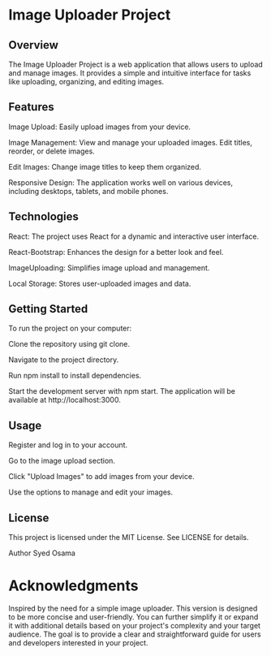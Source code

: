 # Image Uploader Project
## Overview
The Image Uploader Project is a web application that allows users to upload and manage images. It provides a simple and intuitive interface for tasks like uploading, organizing, and editing images.

## Features
Image Upload: Easily upload images from your device.

Image Management: View and manage your uploaded images. Edit titles, reorder, or delete images.

Edit Images: Change image titles to keep them organized.

Responsive Design: The application works well on various devices, including desktops, tablets, and mobile phones.

## Technologies
React: The project uses React for a dynamic and interactive user interface.

React-Bootstrap: Enhances the design for a better look and feel.

ImageUploading: Simplifies image upload and management.

Local Storage: Stores user-uploaded images and data.

## Getting Started
To run the project on your computer:

Clone the repository using git clone.

Navigate to the project directory.

Run npm install to install dependencies.

Start the development server with npm start. The application will be available at http://localhost:3000.

## Usage
Register and log in to your account.

Go to the image upload section.

Click "Upload Images" to add images from your device.

Use the options to manage and edit your images.

## License
This project is licensed under the MIT License. See LICENSE for details.

Author
Syed Osama 
# Acknowledgments
Inspired by the need for a simple image uploader.
This version is designed to be more concise and user-friendly. You can further simplify it or expand it with additional details based on your project's complexity and your target audience. The goal is to provide a clear and straightforward guide for users and developers interested in your project.
